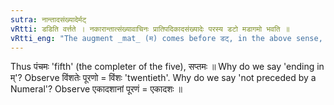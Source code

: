 ```yaml
---
sutra: नान्तादसंख्यादेर्मट्
vRtti: डडिति वर्त्तते । नकारान्तात्संख्यावाचिनः प्रातिपदिकादसंख्यादेः परस्य डटो मडागमो भवति ॥
vRtti_eng: "The augment _mat_ (म) comes before डट्, in the above sense, after a Numeral which ends in न् when no other Numeral precedes it."
---
```

Thus पंचमः 'fifth' (the completer of the five), सप्तमः ॥ Why do we say 'ending in म्'? Observe विंशतेः पूरणो = विंशः 'twentieth'. Why do we say 'not preceded by a Numeral'? Observe एकादशानां पूरणं = एकादशः ॥
